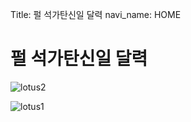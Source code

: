 Title: 펄 석가탄신일 달력 
navi_name: HOME

<div class="row">
<div class="span8 well">
<h1> 펄 석가탄신일 달력</h1?

</div> 
</div>

![lotus2](https://lh4.googleusercontent.com/-A6It3I1_hKA/T7NenEH4ZlI/AAAAAAAAAUk/siEFMsSzAl0/s400/lotus2.jpg)

![lotus1](https://lh3.googleusercontent.com/-hp37zclSBzA/T7NTSgfV5xI/AAAAAAAAAUY/EA_qE5NHZww/s400/lotus1.jpg)
<br/>



